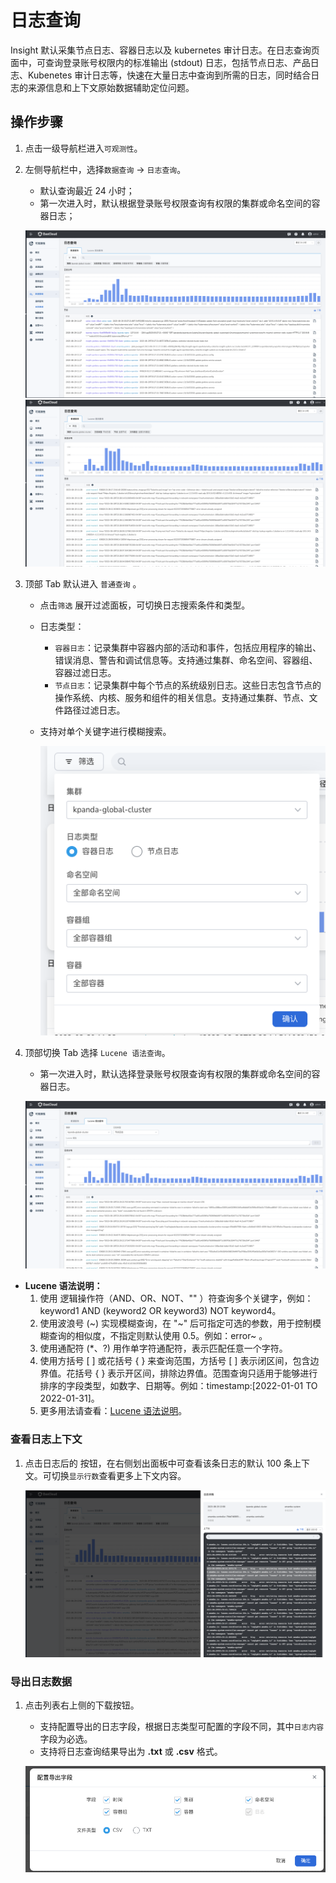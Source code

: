 # 日志查询

Insight 默认采集节点日志、容器日志以及 kubernetes 审计日志。在日志查询页面中，可查询登录账号权限内的标准输出 (stdout) 日志，包括节点日志、产品日志、Kubenetes 审计日志等，快速在大量日志中查询到所需的日志，同时结合日志的来源信息和上下文原始数据辅助定位问题。

## 操作步骤

1. 点击一级导航栏进入`可观测性`。
2. 左侧导航栏中，选择`数据查询` -> `日志查询`。
   - 默认查询最近 24 小时；
   - 第一次进入时，默认根据登录账号权限查询有权限的集群或命名空间的容器日志；
  
    ![log](../../images/log00.png)
    ![log](../../images/log01.png)

3. 顶部 Tab 默认进入 `普通查询` 。
   - 点击`筛选` 展开过滤面板，可切换日志搜索条件和类型。
   - 日志类型：
     - `容器日志`：记录集群中容器内部的活动和事件，包括应用程序的输出、错误消息、警告和调试信息等。支持通过集群、命名空间、容器组、容器过滤日志。
     - `节点日志`：记录集群中每个节点的系统级别日志。这些日志包含节点的操作系统、内核、服务和组件的相关信息。支持通过集群、节点、文件路径过滤日志。
   - 支持对单个关键字进行模糊搜索。

       ![log](../../images/log03.png)

4. 顶部切换 Tab 选择 `Lucene 语法查询`。

    - 第一次进入时，默认选择登录账号权限查询有权限的集群或命名空间的容器日志。

    ![log](../../images/log04.png)

- **Lucene 语法说明：**
    1. 使用 逻辑操作符（AND、OR、NOT、"" ）符查询多个关键字，例如：keyword1 AND (keyword2 OR keyword3) NOT keyword4。
    2. 使用波浪号 (~) 实现模糊查询，在 "~" 后可指定可选的参数，用于控制模糊查询的相似度，不指定则默认使用 0.5。例如：error~ 。
    3. 使用通配符 (*、?) 用作单字符通配符，表示匹配任意一个字符。
    4. 使用方括号 [ ] 或花括号 { } 来查询范围，方括号 [ ] 表示闭区间，包含边界值。花括号 { } 表示开区间，排除边界值。范围查询只适用于能够进行排序的字段类型，如数字、日期等。例如：timestamp:[2022-01-01 TO 2022-01-31]。
    5. 更多用法请查看：[Lucene 语法说明](../../faq/lucene.md)。

### 查看日志上下文

1. 点击日志后的 按钮，在右侧划出面板中可查看该条日志的默认 100 条上下文。可切换`显示行数`查看更多上下文内容。

    ![log](../../images/logcontext.png)

### 导出日志数据

1. 点击列表右上侧的下载按钮。
   - 支持配置导出的日志字段，根据日志类型可配置的字段不同，其中`日志内容` 字段为必选。
   - 支持将日志查询结果导出为 **.txt** 或 **.csv** 格式。

    ![log](../../images/logexport.png)
